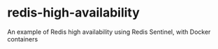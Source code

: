 # redis-high-availability
 An example of Redis high availability using Redis Sentinel, with Docker containers
